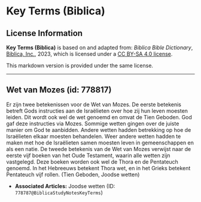# Key Terms (Biblica)

## License Information

**Key Terms (Biblica)** is based on and adapted from: _Biblica Bible Dictionary_, [Biblica, Inc.](https://www.biblica.com/), 2023, which is licensed under a [CC BY-SA 4.0 license](https://creativecommons.org/licenses/by-sa/4.0/legalcode.en).

This markdown version is provided under the same license.



--------------------------------

## Wet van Mozes (id: 778817)

Er zijn twee betekenissen voor de Wet van Mozes. De eerste betekenis betreft Gods instructies aan de Israëlieten over hoe zij hun leven moesten leiden. Dit wordt ook wel de wet genoemd en omvat de Tien Geboden. God gaf deze instructies via Mozes. Sommige wetten gingen over de juiste manier om God te aanbidden. Andere wetten hadden betrekking op hoe de Israëlieten elkaar moesten behandelen. Weer andere wetten hadden te maken met hoe de Israëlieten samen moesten leven in gemeenschappen en als een natie. De tweede betekenis van de Wet van Mozes verwijst naar de eerste vijf boeken van het Oude Testament, waarin alle wetten zijn vastgelegd. Deze boeken worden ook wel de Thora en de Pentateuch genoemd. In het Hebreeuws betekent Thora wet, en in het Grieks betekent Pentateuch vijf rollen. (Tien Geboden, Joodse wetten)

* **Associated Articles:** Joodse wetten (ID: `778787@BiblicaStudyNotesKeyTerms`)

